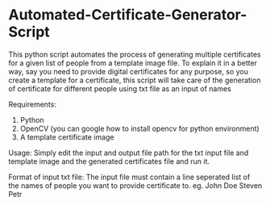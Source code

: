 # Automated-Certificate-Generator-Script
This python script automates the process of generating multiple certificates for a given list of people from a template image file. To explain it in a better way, say you need to provide digital certificates for any purpose, so you create a template for a certificate, this script will take care of the generation of certificate for different people using txt file as an input of names

Requirements:
1. Python
2. OpenCV (you can google how to install opencv for python environment)
3. A template certificate image

Usage:
Simply edit the input and output file path for the txt input file and template image and the generated certificates file and run it.

Format of input txt file:
The input file must contain a line seperated list of the names of people you want to provide certificate to.
eg. John Doe
    Steven
    Petr
    
